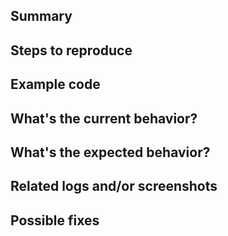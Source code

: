 ## Summary


## Steps to reproduce


## Example code


## What's the current behavior?


## What's the expected behavior?


## Related logs and/or screenshots


## Possible fixes
